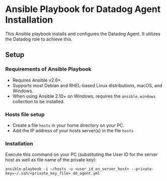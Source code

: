 # Ansible Playbook for Datadog Agent Installation

This Ansible playbook installs and configures the Datadog Agent. It utilizes the Datadog role to achieve this.

## Setup

### Requirements of Ansible Playbook

- Requires Ansible v2.6+.
- Supports most Debian and RHEL-based Linux distributions, macOS, and Windows.
- When using Ansible 2.10+ on Windows, requires the `ansible.windows` collection to be installed.

### Hosts file setup

* Create a file `hosts` in your home directory on your PC.
* Add the IP address of your hosts server(s) in the file `hosts`

### Installation

Execute this command on your PC (substituting the User ID for the server host as well as file name of the private key):

```ansible-playbook -i ~/hosts -u <user_id_on_server_host> --private-key=~/.ssh/<private_key_file> dd_agent.yml```
